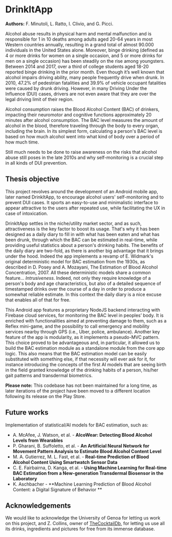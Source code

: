 # DrinkItApp

**Authors:** F. Minutoli, L. Ratto, I. Clivio, and G. Picci.

Alcohol abuse results in physical harm and mental malfunction and is responsible for 1 in 10 deaths among adults aged 20-64 years in most Western countries annually, resulting in a grand total of almost 90.000 individuals in the United States alone. Moreover, binge drinking (defined as 4 or more drinks for women on a single occasion, and 5 or more drinks for men on a single occasion) has been steadily on the rise among youngsters. Between 2014 and 2017, over a third of college students aged 18-20 reported binge drinking in the prior month. Even though it’s well known that alcohol impairs driving ability, many people frequently drive when drunk. In 2010, 47.2% of pedestrian fatalities and 39.9% of vehicle occupant fatalities were caused by drunk driving. However, in many Driving Under the Influence (DUI) cases, drivers are not even aware that they are over the legal driving limit of their region.

Alcohol consumption raises the Blood Alcohol Content (BAC) of drinkers, impacting their neuromotor and cognitive functions approximately 20 minutes after alcohol consumption.
The BAC level measures the amount of alcohol in the blood, therefore traveling through the body to every organ, including the brain. In its simplest form, calculating a person's BAC level is based on how much alcohol went into what kind of body over a period of how much time.

Still much needs to be done to raise awareness on the risks that alcohol abuse still poses in the late 2010s and why self-monitoring is a crucial step in all kinds of DUI prevention.

## Thesis objective

This project revolves around the development of an Android mobile app, later named DrinkItApp, to encourage alcohol users' self-monitoring and to prevent DUI cases. It sports an easy-to-use and minimalistic interface to appear attractive to the users after repeated use, while facilitating the UX in case of intoxication. 

DrinkItApp settles in the niche/utility market sector, and as such, attractiveness is the key factor to boost its usage. That's why it has been designed as a daily diary to fill in with what has been eaten and what has been drunk, through which the BAC can be estimated in real-time, while providing useful statistics about a person's drinking habits. The benefits of the daily diary are two-fold, as there is another big advantage that it brings under the hood. Indeed the app implements a revamp of E. Widmark's original deterministic model for BAC estimation from the 1930s, as described in D. Posey and A. Mozayani, The Estimation of Blood Alcohol Concentration, 2007. All these deterministic models share a common feature... _Intrusiveness_. Indeed, not only they require knowledge of a person's body and age characteristics, but also of a detailed sequence of timestamped drinks over the course of a day in order to produce a somewhat reliable estimate. In this context the daily diary is a nice excuse that enables all of that for free.

This Android app features a proprietary NodeJS backend interacting with Firebase cloud services, for monitoring the BAC level in peoples’ body. It is enriched with functionalities aimed at preventing damage to them, such as a Reflex mini-game, and the possibility to call emergency and mobility services nearby through GPS (i.e., Uber, police, ambulance). Another key feature of the app is modularity, as it implements a pseudo-MVC pattern. This choice proved to be advantageous and, in particular, it allowed us to build the BAC estimation module as a standalone module from the core app logic. This also means that the BAC estimation model can be easily substituted with something else, if that necessity will ever ask for it, for instance introducing the concepts of the first AI models that are seeing birth in the field granted knowledge of the drinking habits of a person, his/her gait patterns and transdermal biometrics.

**Please note:** This codebase has not been maintained for a long time, as later iterations of the project have been moved to a different location following its release on the Play Store.

## Future works

Implementation of statistical/AI models for BAC estimation, such as:

- A. McAfee, J. Watson, et al. - **AlcoWear: Detecting Blood Alcohol Levels from Wearables**
- P. Gharani, B. Suffoletto, et al. - **An Artificial Neural Network for Movement Pattern Analysis to Estimate Blood Alcohol Content Level**
- M. A. Gutierrez, M. L. Fast, et al. - **Real-time Prediction of Blood Alcohol Content Using Smartwatch Sensor Data**
- C. E. Fairbairna, D. Kanga, et al. - **Using Machine Learning for Real-time BAC Estimation from a New-generation Transdermal Biosensor in the Laboratory**
- K. Aschbacher - **Machine Learning Prediction of Blood Alcohol Content: a Digital Signature of Behavior **

## Acknowledgements

We would like to acknowledge the University of Genoa for letting us work on this project, and Z. Collins, owner of [TheCocktailDb](https://www.thecocktaildb.com/), for letting us use all its drinks, ingredients and pictures for free from its immense database.
